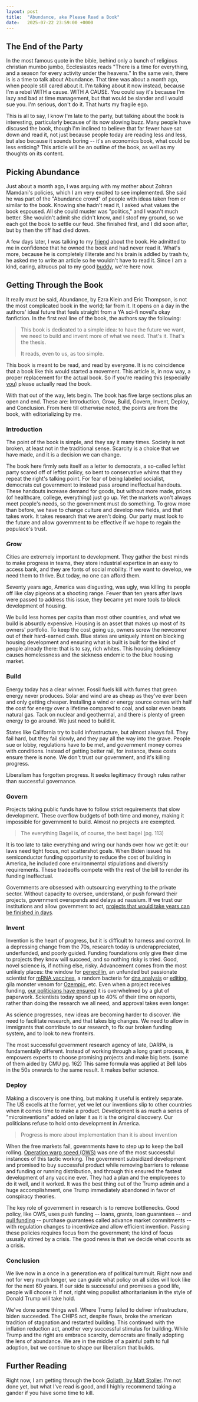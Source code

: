 ```yaml
---
layout: post
title:  "Abundance, aka Please Read a Book"
date:   2025-07-22 23:59:00 +0000
---
```


## The End of the Party
In the most famous quote in the bible, behind only a bunch of religious christian mumbo jumbo, Ecclesiastes reads "There is a time for everything, and a season for every activity under the heavens." In the same vein, there is is a time to talk about Abundance. That time was about a month ago, when people still cared about it. 
I'm talking about it now instead, because I'm a rebel WITH a cause. WITH A CAUSE. You could say it's because I'm lazy and bad at time management, but that would be slander and I would sue you. I'm serious, don't do it. That hurts my fragile ego.

This is all to say, I know I'm late to the party, but talking about the book is interesting, particularly because of its now slowing buzz. Many people have discused the book, though I'm inclined to believe that far fewer have sat down and read it, not just because people today are reading less and less, but also because it sounds boring -- it's an economics book, what could be less enticing? This article will be an outline of the book, as well as my thoughts on its content.

## Picking Abundance
Just about a month ago, I was arguing with my mother about Zohran Mamdani's policies, which I am very excited to see implemented. She said he was part of the "Abundance crowd" of people with ideas taken from or similar to the book. Knowing she hadn't read it, I asked what values the book espoused. All she could muster was "politics," and I wasn't much better. She wouldn't admit she didn't know, and I stoof my ground, so we each got the book to settle our feud. She finished first, and I did soon after, but by then the tiff had died down.

A few days later, I was talking to my [friend](https://j-nac.github.io/2025/07/19/when-there-are-no-other-options.html) about the book. He admitted to me in confidence that he owned the book and had never read it. What's more, because he is completely illiterate and his brain is addled by trash tv, he asked me to write an article so he wouldn't have to read it. Since I am a kind, caring, altruous pal to my good [buddy](https://j-nac.github.io/2025/05/12/exact-odes.html), we're here now.

## Getting Through the Book
It really must be said, Abundance, by Ezra Klein and Eric Thompson, is not the most complicated book in the world; far from it. It opens on a day in the authors' ideal future that feels straight from a YA sci-fi novel's okay fanfiction. In the first real line of the book, the authors say the following: 

>This book is dedicated to a simple idea: to have the future we want, we need to build and invent more of what we need. That's it. That's the thesis.
>
>It reads, even to us, as too simple.

This book is meant to be read, and read by everyone. It is no coincidence that a book like this would started a movement. This article is, in now way, a proper replacement for the actual book. So if you're reading this (especially [you](https://j-nac.github.io/2025/05/30/potential-buffer-overflows.html)) please actually read the book.

With that out of the way, lets begin. The book has five large sections plus an open and end. These are: Introduction, Grow, Build, Govern, Invent, Deploy, and Conclusion. From here till otherwise noted, the points are from the book, with editorializing by me.

### Introduction
The point of the book is simple, and they say it many times. Society is not broken, at least not in the traditional sense. Scarcity is a choice that we have made, and it is a decision we can change. 

The book here firmly sets itself as a letter to democrats, a so-called leftist party scared off of leftist policy, so bent to conservative whims that they repeat the right's talking point. For fear of being labeled socialist, democrats cut government to instead pass around ineffectual handouts. These handouts increase demand for goods, but without more made, prices (of healthcare, college, everything) just go up. Yet the markets won't always meet people's needs, so the government must do something. To grow more than before, we have to change culture and develop new fields, and that takes work. It takes research that we aren't doing. Our party must look to the future and allow government to be effective if we hope to regain the populace's trust.

### Grow
Cities are extremely important to development. They gather the best minds to make progress in teams, they store industrial expertice in an easy to access bank, and they are fonts of social mobility. If we want to develop, we need them to thrive. But today, no one can afford them.

Seventy years ago, America was disgusting, was ugly, was killing its people off like clay pigeons at a shooting range. Fewer than ten years after laws were passed to address this issue, they became yet more tools to block development of housing.

We build less homes per capita than most other countries, and what we build is absurdly expensive. Housing is an asset that makes up most of its owners' portfolio. To keep the cost going up, owners screw the newcomer out of their hard-earned cash. Blue states are uniquely intent on blocking housing development and ensuring what is built is built for the kind of people already there: that is to say, rich whites. This housing deficiency causes homelessness and the sickness endemic to the blue housing market.

### Build
Energy today has a clear winner. Fossil fuels kill with fumes that green energy never produces. Solar and wind are as cheap as they've ever been and only getting cheaper. Installing a wind or energy source comes with half the cost for energy over a lifetime compared to coal, and solar even beats natural gas. Tack on nuclear and geothermal, and there is plenty of green energy to go around. We just need to build it.
 
States like California try to build infrastructure, but almost always fail. They fail hard, but they fail slowly, and they pay all the way into the grave. People sue or lobby, regulations have to be met, and government money comes with conditions. Instead of getting better rail, for instance, these costs ensure there is none. We don't trust our government, and it's killing progress.

Liberalism has forgotten progress. It seeks legitimacy through rules rather than successful governance.

### Govern
Projects taking public funds have to follow strict requirements that slow development. These overflow budgets of both time and money, making it impossible for government to build. Almost no projects are exempted.

> The everything Bagel is, of course, the best bagel (pg. 113)

It is too late to take everything and wring our hands over how we get it: our laws need tight focus, not scattershot goals. When Biden issued his semiconductor funding opportunity to reduce the cost of building in America, he included core environmental stipulations and diversity requirements. These tradeoffs compete with the rest of the bill to render its funding ineffectual.

Governments are obsessed with outsourcing everything to the private sector. Without capacity to oversee, understand, or push forward their projects, government overspends and delays ad nausium. If we trust our institutions and allow government to act, [projects that would take years can be finished in days](https://www.pa.gov/governor/newsroom/press-releases/governor-shapiro-gets-stuff-done--reopening-i-95-in-just-12-days).

### Invent
Invention is the heart of progress, but it is difficult to harness and control. In a depressing change from the 70s, research today is underappreciated, underfunded, and poorly guided. Funding foundations only give their dime to projects they know will succeed, and so nothing risky is tried. Good, novel science is, if nothing else, risky. Advancement comes from the most unlikely places: the window for [penecillin](https://www.pbs.org/newshour/health/the-real-story-behind-the-worlds-first-antibiotic), an unfunded but passionate scientist for [mRNA vaccines](https://www.nobelprize.org/prizes/medicine/2023/kariko/facts/), a random bacteria for [dna analysis](https://www.ncbi.nlm.nih.gov/books/NBK589663/) or [editing](https://medlineplus.gov/genetics/understanding/genomicresearch/genomeediting/), gila monster venom for [Ozempic](https://www.businessinsider.com/what-is-ozempic-glp1-drugs-developed-by-gila-monster-2023-3), etc. Even when a project receives funding, [our politicians have ensured](https://www.forbes.com/sites/adamandrzejewski/2021/06/30/us-senator-william-proxmires-golden-fleece-award-turns-46-years-old/) it is overwhelmed by a glut of paperwork. Scientists today spend up to 40% of their time on reports, rather than doing the research we all need, and approval takes even longer.

As science progresses, new ideas are becoming harder to discover. We need to facilitate research, and that takes big changes. We need to allow in immigrants that contribute to our research, to fix our broken funding system, and to look to new fronteirs.

The most successful government research agency of late, DARPA, is fundamentally different. Instead of working through a long grant process, it empowers experts to choose promising projects and make big bets. (some of them aided by CMU pg. 162) This same formula was applied at Bell labs in the 50s onwards to the same result. It makes better science.

### Deploy
Making a discovery is one thing, but making it useful is entirely separate. The US excells at the former, yet we let our inventions slip to other countries when it comes time to make a product. Development is as much a series of "microinventions" added on later it as it is the original discovery. Our politicians refuse to hold onto development in America.

> Progress is more about implementation than it is about invention

When the free markets fail, governments have to step up to keep the ball rolling. [Operation warp speed (OWS)](https://www.gao.gov/products/gao-21-319) was one of the most successful instances of this tactic working. The government subsidized development and promised to buy successful product while removing barriers to release and funding or running distribution, and through this ensured the fastest development of any vaccine ever. They had a plan and the employeees to do it well, and it worked. It was the best thing out of the Trump admin and a huge accomplishment, one Trump immediately abandoned in favor of conspiracy theories.

The key role of government in research is to remove bottlenecks. Good policy, like OWS, uses push funding -- loans, grants, loan guarantees -- and [pull funding](https://www.gatesfoundation.org/ideas/media-center/press-releases/2009/06/ministers-of-finance-and-global-health-leaders-fulfill-promise-to-combat-vaccinepreventable-killer) -- purchase guarantees called advance market commitments -- with regulation changes to incentivize and allow efficient invention. Passing these policies requires focus from the government; the kind of focus ususally stirred by a crisis. The good news is that we decide what counts as a crisis.

### Conclusion 
We live now in a once in a generation era of political tummult. Right now and not for very much longer, we can guide what policy on all sides will look like for the next 60 years. If our side is successful and promises a good life, people will choose it. If not, right wing populist athoritarianism in the style of Donald Trump will take hold.

We've done some things well. Where Trump failed to deliver infrastructure, biden succeeded. The CHIPS act, despite flaws, broke the american tradition of stagnation and restarted building. This continued with the inflation reduction act, another very successful stimulus for building. While Trump and the right are embrace scarcity, democrats are finally adopting the lens of abundance. We are in the middle of a painful path to full adoption, but we continue to shape our liberalism that builds.

## Further Reading
Right now, I am getting through the book [Goliath, by Matt Stoller](https://www.amazon.com/Goliath-100-Year-Between-Monopoly-Democracy/dp/1501183087?gQT=2). I'm not done yet, but what I've read is good, and I highly recommend taking a gander if you have some time to kill.